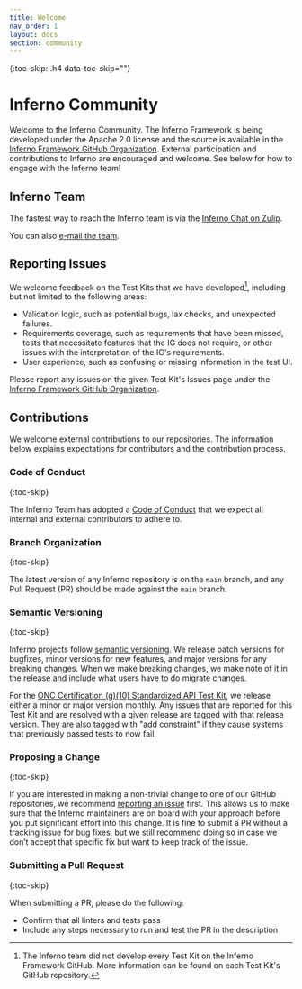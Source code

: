 ```yaml
---
title: Welcome
nav_order: 1
layout: docs
section: community
---
```

{:toc-skip: .h4 data-toc-skip=""}

# Inferno Community

Welcome to the Inferno Community.  The Inferno Framework is being developed
under the Apache 2.0 license and the source is available in the [Inferno Framework GitHub Organization](https://github.com/inferno-framework).  External participation and contributions to Inferno are encouraged and welcome. See below for how to engage with the Inferno team!

## Inferno Team

The fastest way to reach the Inferno team is via the 
[Inferno Chat on Zulip](https://chat.fhir.org/#narrow/stream/179309-inferno).

You can also
[e-mail the team](mailto:inferno@groups.mitre.org).

## Reporting Issues

We welcome feedback on the Test Kits that we have developed[^1], including but not limited to the following areas:

[^1]: The Inferno team did not develop every Test Kit on the Inferno Framework GitHub. More information can be found on each Test Kit's GitHub repository.

- Validation logic, such as potential bugs, lax checks, and unexpected failures.
- Requirements coverage, such as requirements that have been missed, tests that necessitate features that the IG does not require, or other issues with the interpretation of the IG's requirements.
- User experience, such as confusing or missing information in the test UI.

Please report any issues on the given Test Kit's Issues page under the [Inferno Framework GitHub Organization](https://github.com/inferno-framework).

## Contributions

We welcome external contributions to our repositories. The information below explains expectations for contributors and the contribution process.

### Code of Conduct
{:toc-skip}

The Inferno Team has adopted a [Code of Conduct](/community/code-of-conduct) that we expect all internal and external contributors to adhere to.

### Branch Organization
{:toc-skip}

The latest version of any Inferno repository is on the `main` branch, and any Pull Request (PR) should be made against the `main` branch.

### Semantic Versioning
{:toc-skip}

Inferno projects follow [semantic versioning](https://semver.org/). We release patch versions for bugfixes, minor versions for new features, and major versions for any breaking changes. When we make breaking changes, we make note of it in the release and include what users have to do migrate changes.

For the [ONC Certification (g)(10) Standardized API Test Kit](https://github.com/onc-healthit/onc-certification-g10-test-kit), we release either a minor or major version monthly. Any issues that are reported for this Test Kit and are resolved with a given release are tagged with that release version. They are also tagged with "add constraint" if they cause systems that previously passed tests to now fail.

### Proposing a Change
{:toc-skip}

If you are interested in making a non-trivial change to one of our GitHub repositories, we recommend [reporting an issue](#reporting-issues) first. This allows us to make sure that the Inferno maintainers are on board with your approach before you put significant effort into this change. It is fine to submit a PR without a tracking issue for bug fixes, but we still recommend doing so in case we don’t accept that specific fix but want to keep track of the issue.

### Submitting a Pull Request
{:toc-skip}

When submitting a PR, please do the following:
- Confirm that all linters and tests pass
- Include any steps necessary to run and test the PR in the description